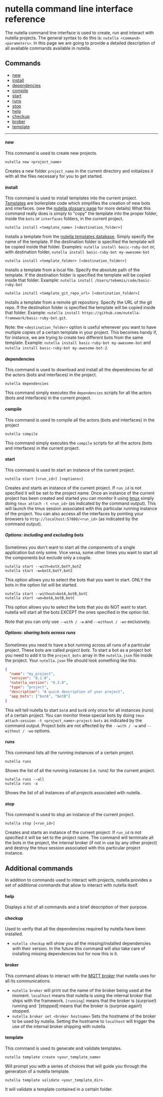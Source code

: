 # nutella command line interface reference
The nutella command line interface is used to create, run and interact with nutella projects. The general syntax to do this is: `nutella <command> <parameters>`. In this page we are going to provide a detailed description of all available commands available in nutella.

## Commands
- [new](#new)
- [install](#install)
- [dependencies](#dependencies)
- [compile](#compile)
- [start](#start)
- [runs](#runs)
- [stop](#stop)
- [help](#help)
- [checkup](#checkup)
- [broker](#broker)
- [template](#template)

***

#### new
This command is used to create new projects.
```
nutella new <project_name>
``` 
Creates a new folder `project_name` in the current directory and initializes it with all the files necessary for you to get started.


#### install
This command is used to install templates into the current project. 
[Templates](Templates) are boilerplate code which simplifies the creation of new bots and interfaces. (see the [nutella glossary page](Nutella-glossary) for more details) What this command really does is simply to "copy" the template into the proper folder, inside the `bots` or `interfaces` folders, in the current project.

```
nutella install <template_name> [<destination_folder>]
```
Installs a template from the [nutella templates database](Templates#templates-database). Simply specify the name of the template. If the destination folder is specified the template will be copied inside that folder. Examples: `nutella install basic-ruby-bot` or, with destination folder, `nutella install basic-ruby-bot my-awesome-bot`

```
nutella install <template_folder> [<destination_folder>]
``` 
Installs a template from a local file. Specify the absolute path of the template. If the destination folder is specified the template will be copied inside that folder. Example: `nutella install /Users/tebemis/code/basic-ruby-bot`
```
nutella install <template_git_repo_url> [<destination_folder>]
``` 
Installs a template from a remote git repository. Specify the URL of the git repo. If the destination folder is specified the template will be copied inside that folder. Example: `nutella install https://github.com/nutella-framework/basic-ruby-bot.git`.

Note: the `<destination_folder>` option is useful whenever you want to have multiple copies of a certain template in your project. This becomes handy if, for instance, we are trying to create two different bots from the same template. Example: `nutella install basic-ruby-bot my-awesome-bot` and `nutella install basic-ruby-bot my-awesome-bot-2`.

#### dependencies
This command is used to download and install all the dependencies for all the actors (bots and interfaces) in the project.
```
nutella dependencies
```
This command simply executes the `dependencies` scripts for all the actors (bots and interfaces) in the current project.

#### compile
This command is used to compile all the actors (bots and interfaces) in the project
```
nutella compile
```
This command simply executes the `compile` scripts for all the actors (bots and interfaces) in the current project.

#### start
This command is used to start an instance of the current project.
```
nutella start [<run_id>] [<options>]
```
Creates and starts an instance of the current project. If `run_id` is not specified it will be set to the project name. Once an instance of the current project has been created and started you can monitor it using [tmux](http://tmux.sourceforge.net/) simply doing `tmux attach -t <run_id>` (as indicated by the command output). This will launch the tmux session associated with this particular running instance of the project. You can also access all the interfaces by pointing your browsers to `http://localhost:57880/<run_id>` (as indicated by the command output).

##### Options: including and excluding bots
Sometimes you don't want to start all the components of a single application but only some. Vice versa, some other times you want to start all the components but exclude only a couple.
```
nutella start --with=botX,botY,botZ
nutella start -w=botX,botY,botZ
```
This option allows you to select the bots that you want to start. ONLY the bots in the option list will be started.
```
nutella start --without=botA,botB,botC
nutella start -wo=botA,botB,botC
```
This option allows you to select the bots that you do NOT want to start. nutella will start all the bots EXCEPT the ones specified in the option list.

Note that you can only use `--with / -w` and `--without / -wo` exclusively.

##### Options: sharing bots across runs
Sometimes you need to have a bot running across all runs of a particular project. These bots are called _project bots_. To start a bot as a project bot you need to add it to the `project_bots` array in the `nutella.json` file inside the project. Your `nutella.json` file should look something like this:
```json
{
  "name": "my_project",
  "version": "0.1.0",
  "nutella_version": "0.3.0",
  "type": "project",
  "description": "A quick description of your project",
  "app_bots": ["botA", "botB"]
}
```
This will tell nutella to start `botA` and `botB` only once for all instances (runs) of a certain project. You can monitor these special bots by doing `tmux attach-session -t <project_name>-project-bots` as indicated by the command output. Project bots are not affected by the `--with / -w` and `--without / -wo` options.

#### runs
This command lists all the running instances of a certain project.
```
nutella runs 
```
Shows the list of all the running instances (i.e. runs) for the current project.


```
nutella runs --all
nutella runs -a
```
Shows the list of all instances of _all projects_ associated with nutella.


#### stop
This command is used to stop an instance of the current project.
```
nutella stop [<run_id>]
```
Creates and starts an instance of the current project. If `run_id` is not specified it will be set to the project name. The command will terminate all the bots in the project, the internal broker (if not in use by any other project) and destroy the tmux session associated with this particular project instance.


## Additional commands
In addition to commands used to interact with projects, nutella provides a set of additional commands that allow to interact with nutella itself.

#### help
Displays a list of all commands and a brief description of their purpose.

#### checkup
Used to verify that all the dependencies required by nutella have been installed. 
- `nutella checkup` will show you all the missing/installed dependencies with their version. In the future this command will also take care of installing missing dependencies but for now this is it.

#### broker
This command allows to interact with the [MQTT broker](http://en.wikipedia.org/wiki/MQTT) that nutella uses for all its communications. 
- `nutella broker` will print out the name of the broker being used at the moment. `localhost` means that nutella is using the internal broker that ships with the framework. `[running]` means that the broker is (surprise!) running and `[stopped] means that the broker is (surprise again!) stopped.
- `nutella broker set <broker hostname>` Sets the hostname of the broker to be used by nutella. Setting the hostname to `localhost` will trigger the use of the internal broker shipping with nutella.

#### template
This command is used to generate and validate templates.
```
nutella template create <your_template_name>
```
Will prompt you with a series of choices that will guide you through the generation of a nutella template.
```
nutella template validate <your_template_dir>
```
It will validate a template contained in a certain folder.
